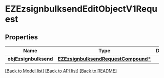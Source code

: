 # EZEzsignbulksendEditObjectV1Request

## Properties
Name | Type | Description | Notes
------------ | ------------- | ------------- | -------------
**objEzsignbulksend** | [**EZEzsignbulksendRequestCompound***](EZEzsignbulksendRequestCompound.md) |  | 

[[Back to Model list]](../README.md#documentation-for-models) [[Back to API list]](../README.md#documentation-for-api-endpoints) [[Back to README]](../README.md)


